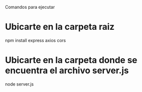 Comandos para ejecutar

# Ubicarte en la carpeta raiz
npm install express axios cors

# Ubicarte en la carpeta donde se encuentra el archivo server.js
node server.js     
